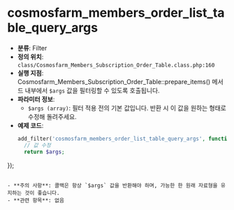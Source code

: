 # cosmosfarm_members_order_list_table_query_args

- **분류**: Filter
- **정의 위치**: `class/Cosmosfarm_Members_Subscription_Order_Table.class.php:160`
- **실행 지점**: Cosmosfarm_Members_Subscription_Order_Table::prepare_items() 메서드 내부에서 `$args` 값을 필터링할 수 있도록 호출됩니다.
- **파라미터 정보**:
  - `$args (array)`: 필터 적용 전의 기본 값입니다. 반환 시 이 값을 원하는 형태로 수정해 돌려주세요.
- **예제 코드**:
  ```php
  add_filter('cosmosfarm_members_order_list_table_query_args', function($args) {
    // 값 수정
    return $args;
});
  ```

- **주의 사항**: 콜백은 항상 `$args` 값을 반환해야 하며, 가능한 한 원래 자료형을 유지하는 것이 좋습니다.
- **관련 항목**: 없음
